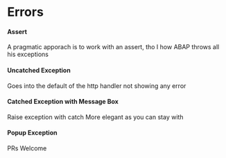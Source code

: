 # Errors

#### Assert 
A pragmatic apporach is to work with an assert, tho I how ABAP throws all his exceptions 


#### Uncatched Exception
Goes into the default of the http handler not showing any error

#### Catched Exception with Message Box
Raise exception with catch
More elegant as you can stay with 

#### Popup Exception
PRs Welcome
